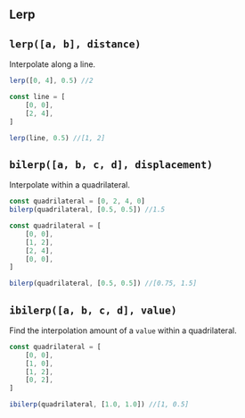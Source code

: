 ## Lerp

## `lerp([a, b], distance)`
Interpolate along a line.
```javascript
lerp([0, 4], 0.5) //2
```
```javascript
const line = [
	[0, 0],
	[2, 4],
]

lerp(line, 0.5) //[1, 2]
```

## `bilerp([a, b, c, d], displacement)`
Interpolate within a quadrilateral.
```javascript
const quadrilateral = [0, 2, 4, 0]
bilerp(quadrilateral, [0.5, 0.5]) //1.5
```

```javascript
const quadrilateral = [
	[0, 0],
	[1, 2],
	[2, 4],
	[0, 0],
]

bilerp(quadrilateral, [0.5, 0.5]) //[0.75, 1.5]
```

## `ibilerp([a, b, c, d], value)`
Find the interpolation amount of a `value` within a quadrilateral.
```javascript
const quadrilateral = [
	[0, 0],
	[1, 0],
	[1, 2],
	[0, 2],
]

ibilerp(quadrilateral, [1.0, 1.0]) //[1, 0.5]
```